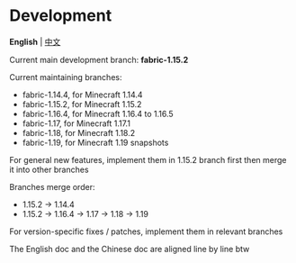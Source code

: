 # Development

**English** | [中文](development-zh_cn.md)

Current main development branch: **fabric-1.15.2**

Current maintaining branches:
- fabric-1.14.4, for Minecraft 1.14.4
- fabric-1.15.2, for Minecraft 1.15.2
- fabric-1.16.4, for Minecraft 1.16.4 to 1.16.5
- fabric-1.17, for Minecraft 1.17.1
- fabric-1.18, for Minecraft 1.18.2
- fabric-1.19, for Minecraft 1.19 snapshots

For general new features, implement them in 1.15.2 branch first then merge it into other branches

Branches merge order:
- 1.15.2 -> 1.14.4
- 1.15.2 -> 1.16.4 -> 1.17 -> 1.18 -> 1.19

For version-specific fixes / patches, implement them in relevant branches

The English doc and the Chinese doc are aligned line by line btw